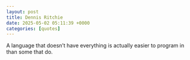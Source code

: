 ```yaml
---
layout: post
title: Dennis Ritchie
date: 2025-05-02 05:11:39 +0000
categories: [quotes]
---
```


A language that doesn’t have everything is actually easier to program in than some that do.  

